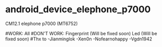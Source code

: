 # android_device_elephone_p7000

CM12.1 elephone p7000 (MT6752)

#WORK:
All
#DON'T WORK:
Fingerprint (Will be fixed soon)
Led (Will be fixed soon)
#Thx to
-Jianminglok
-Xen0n
-Nofearnohappy
-Vgdn1942